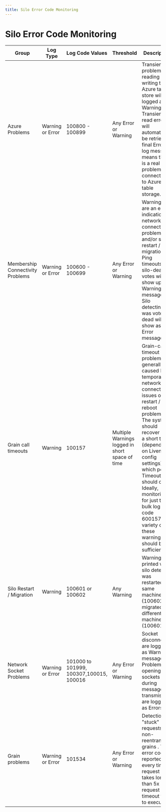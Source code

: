 ```yaml
---
title: Silo Error Code Monitoring
---
```


# Silo Error Code Monitoring

Group  | Log Type  | Log Code Values  | Threshold  | Description
-------| --------- | ---------------- | ---------- | -----------
Azure Problems  | Warning or Error  | 100800 - 100899  |Any Error or Warning  | Transient problems reading or writing to Azure table store will be logged as Warning. Transient read errors will automatically be retried. A final Error log message means there is a real problem connecting to Azure table storage.
Membership Connectivity Problems  | Warning or Error  | 100600 - 100699  | Any Error or Warning | Warning logs are an early indication of network connectivity problems and/or silo restart / migration. Ping timeouts and silo-dead votes will show up as Warning messages. Silo detecting it was voted dead will show as Error message.
Grain call timeouts  | Warning  | 100157  | Multiple Warnings logged in short space of time | Grain-call timeout problems are generally caused by temporary network connectivity issues or silo restart / reboot problems. The system should recover after a short time (depending on Liveness config settings) at which point Timeouts should clear. Ideally, monitoring for just the bulk log code 600157 variety of these warnings should be sufficient.
Silo Restart / Migration  | Warning | 100601 or 100602  | Any Warning  | Warning printed when silo detects it was restarted on same machine {100602) or migrated to different machine (100601)  
Network Socket Problems  |Warning or Error  |101000 to 101999, 100307,100015, 100016  |Any Error or Warning | Socket disconnects are logged as Warning messages. Problems opening sockets or during message transmission are logged as Errors.
Grain problems | Warning or Error | 101534 | Any Error or Warning | Detection of "stuck" requests for non-reentrant grains . The error code is reported every time a request takes longer than 5x request timeout time to execute.
